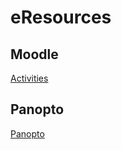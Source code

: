 # eResources
## Moodle
[Activities](https://docsify-this.net/?basePath=https://raw.githubusercontent.com/harlows/eresources/main/Moodle/Activities&homepage=glossary.md&edit-link=https://github.com/harlows/eresources/blob/main/Moodle/Activities&sidebar=true&loadSidebar=_sidebar.md)

## Panopto
[Panopto](https://docsify-this.net/?basePath=https://raw.githubusercontent.com/harlows/eresources/main/Panopto&homepage=create-a-recording-or-webcast.md&sidebar=true&loadSidebar=_sidebar.md)
